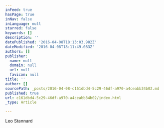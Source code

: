 ```yaml
---
inFeed: true
hasPage: true
inNav: false
inLanguage: null
starred: false
keywords: []
description: ''
datePublished: '2016-04-08T18:13:03.982Z'
dateModified: '2016-04-08T18:11:49.083Z'
authors: []
publisher:
  name: null
  domain: null
  url: null
  favicon: null
title: ''
author: []
sourcePath: _posts/2016-04-08-c161dbd4-5c29-46df-a970-a4ceabb34b02.md
published: true
url: c161dbd4-5c29-46df-a970-a4ceabb34b02/index.html
_type: Article

---
```

Leo Stannard